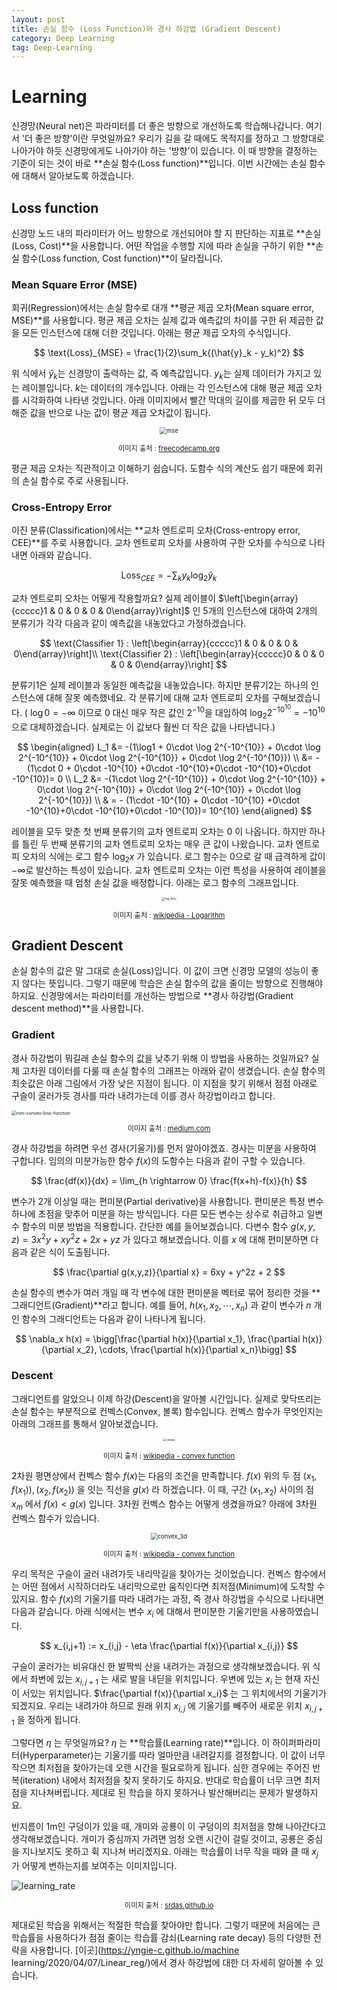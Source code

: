 ```yaml
---
layout: post
title: 손실 함수 (Loss Function)와 경사 하강법 (Gradient Descent)
category: Deep Learning
tag: Deep-Learning
---
```




# Learning

신경망(Neural net)은 파라미터를 더 좋은 방향으로 개선하도록 학습해나갑니다. 여기서 '더 좋은 방향'이란 무엇일까요? 우리가 길을 갈 때에도 목적지를 정하고 그 방향대로 나아가야 하듯 신경망에게도 나아가야 하는 '방향'이 있습니다. 이 때 방향을 결정하는 기준이 되는 것이 바로 **손실 함수(Loss function)**입니다. 이번 시간에는 손실 함수에 대해서 알아보도록 하겠습니다.



## Loss function

신경망 노드 내의 파라미터가 어느 방향으로 개선되어야 할 지 판단하는 지표로 **손실(Loss, Cost)**을 사용합니다. 어떤 작업을 수행할 지에 따라 손실을 구하기 위한 **손실 함수(Loss function, Cost function)**이 달라집니다.

### Mean Square Error (MSE)

회귀(Regression)에서는 손실 함수로 대개 **평균 제곱 오차(Mean square error, MSE)**를 사용합니다. 평균 제곱 오차는 실제 값과 예측값의 차이를 구한 뒤 제곱한 값을 모든 인스턴스에 대해 더한 것입니다. 아래는 평균 제곱 오차의 수식입니다.


$$
\text{Loss}_{MSE} = \frac{1}{2}\sum_k{(\hat{y}_k - y_k)^2}
$$



위 식에서 $\hat{y}_k$는 신경망이 출력하는 값, 즉 예측값입니다. $y_k$는 실제 데이터가 가지고 있는 레이블입니다. $k$는 데이터의 개수입니다. 아래는 각 인스턴스에 대해 평균 제곱 오차를 시각화하여 나타낸 것입니다. 아래 이미지에서 빨간 막대의 길이를 제곱한 뒤 모두 더해준 값을 반으로 나눈 값이 평균 제곱 오차값이 됩니다.

<p align="center"><img src="https://cdn-media-1.freecodecamp.org/images/MNskFmGPKuQfMLdmpkT-X7-8w2cJXulP3683" alt="mse" style="zoom: 67%;" /></p>

<p align="center" style="font-size:80%">이미지 출처 : <a href="https://www.freecodecamp.org/news/machine-learning-mean-squared-error-regression-line-c7dde9a26b93/">freecodecamp.org</a></p>

평균 제곱 오차는 직관적이고 이해하기 쉽습니다. 도함수 식의 계산도 쉽기 때문에 회귀의 손실 함수로 주로 사용됩니다.

### Cross-Entropy Error

이진 분류(Classification)에서는 **교차 엔트로피 오차(Cross-entropy error, CEE)**를 주로 사용합니다. 교차 엔트로피 오차를 사용하여 구한 오차를 수식으로 나타내면 아래와 같습니다.


$$
\text{Loss}_{CEE} = -\sum_k{y_k\log_2{\hat{y}_k}}
$$

교차 엔트로피 오차는 어떻게 작용할까요? 실제 레이블이 $\left[\begin{array}{ccccc}1 & 0 & 0 & 0 & 0\end{array}\right]$ 인 5개의 인스턴스에 대하여 2개의 분류기가 각각 다음과 같이 예측값을 내놓았다고 가정하겠습니다.



$$
\text{Classifier 1} : \left[\begin{array}{ccccc}1 & 0 & 0 & 0 & 0\end{array}\right]\\
\text{Classifier 2} : \left[\begin{array}{ccccc}0 & 0 & 0 & 0 & 0\end{array}\right]
$$



분류기1은 실제 레이블과 동일한 예측값을 내놓았습니다. 하지만 분류기2는 하나의 인스턴스에 대해 잘못 예측했네요. 각 분류기에 대해 교차 엔트로피 오차를 구해보겠습니다. ( $\log0 = -\infty$ 이므로 $0$ 대신 매우 작은 값인 $2^{-10}$을 대입하여 $\log_2 2^{-10^{10}} = -10^{10}$으로 대체하겠습니다. 실제로는 이 값보다 훨씬 더 작은 값을 나타냅니다.)



$$
\begin{aligned}
L_1 &= -(1\log1 + 0\cdot \log 2^{-10^{10}} + 0\cdot \log 2^{-10^{10}} + 0\cdot \log 2^{-10^{10}} + 0\cdot \log 2^{-10^{10}}) \\
&= - (1\cdot 0 + 0\cdot -10^{10} +0\cdot -10^{10}+0\cdot -10^{10}+0\cdot -10^{10})= 0 \\
L_2 &= -(1\cdot \log 2^{-10^{10}} + 0\cdot \log 2^{-10^{10}} + 0\cdot \log 2^{-10^{10}} + 0\cdot \log 2^{-10^{10}} + 0\cdot \log 2^{-10^{10}}) \\
& = - (1\cdot -10^{10} + 0\cdot -10^{10} +0\cdot -10^{10}+0\cdot -10^{10}+0\cdot -10^{10})= 10^{10}
\end{aligned}
$$



레이블을 모두 맞춘 첫 번째 분류기의 교차 엔트로피 오차는 $0$ 이 나옵니다. 하지만 하나를 틀린 두 번째 분류기의 교차 엔트로피 오차는 매우 큰 값이 나왔습니다. 교차 엔트로피 오차의 식에는 로그 함수 $\log_2x$ 가 있습니다. 로그 함수는 $0$으로 갈 때 급격하게 값이 $-\infty$로 발산하는 특성이 있습니다. 교차 엔트로피 오차는 이런 특성을 사용하여 레이블을 잘못 예측했을 때 엄청 손실 값을 배정합니다. 아래는 로그 함수의 그래프입니다.

<p align="center"><img src="https://upload.wikimedia.org/wikipedia/commons/thumb/1/17/Binary_logarithm_plot_with_ticks.svg/1280px-Binary_logarithm_plot_with_ticks.svg.png" alt="log_func" style="zoom: 33%;" /></p>

<p align="center" style="font-size:80%">이미지 출처 : <a href="https://en.wikipedia.org/wiki/Logarithm">wikipedia - Logarithm</a></p>

## Gradient Descent

손실 함수의 값은 말 그대로 손실(Loss)입니다. 이 값이 크면 신경망 모델의 성능이 좋지 않다는 뜻입니다. 그렇기 때문에 학습은 손실 함수의 값을 줄이는 방향으로 진행해야 하지요. 신경망에서는 파라미터를 개선하는 방법으로 **경사 하강법(Gradient descent method)**을 사용합니다.

### Gradient

경사 하강법이 뭐길래 손실 함수의 값을 낮추기 위해 이 방법을 사용하는 것일까요? 실제 고차원 데이터를 다룰 때 손실 함수의 그래프는 아래와 같이 생겼습니다. 손실 함수의 최솟값은 아래 그림에서 가장 낮은 지점이 됩니다. 이 지점을 찾기 위해서 점점 아래로 구슬이 굴러가듯 경사를 따라 내려가는데 이를 경사 하강법이라고 합니다.

<img src="https://miro.medium.com/max/750/1*DHootdFfDVov_7BDt35-gA.png" alt="non-convex-loss-function" style="zoom:50%;" />

<p align="center" style="font-size:80%">이미지 출처 : <a href="https://medium.com/swlh/non-convex-optimization-in-deep-learning-26fa30a2b2b3">medium.com</a></p>

경사 하강법을 하려면 우선 경사(기울기)를 먼저 알아야겠죠. 경사는 미분을 사용하여 구합니다. 임의의 미분가능한 함수 $f(x)$의 도함수는 다음과 같이 구할 수 있습니다.

$$
\frac{df(x)}{dx} = \lim_{h \rightarrow 0} \frac{f(x+h)-f(x)}{h}
$$

변수가 2개 이상일 때는 편미분(Partial derivative)을 사용합니다. 편미분은 특정 변수 하나에 초점을 맞추어 미분을 하는 방식입니다. 다른 모든 변수는 상수로 취급하고 일변수 함수의 미분 방법을 적용합니다. 간단한 예를 들어보겠습니다. 다변수 함수 $g(x, y, z) = 3 x^2 y + x y^2 z + 2x + yz$ 가 있다고 해보겠습니다. 이를 $x$ 에 대해 편미분하면 다음과 같은 식이 도출됩니다.

$$
\frac{\partial g(x,y,z)}{\partial x} = 6xy + y^2z + 2
$$

손실 함수의 변수가 여러 개일 때 각 변수에 대한 편미분을 벡터로 묶어 정리한 것을 **그래디언트(Gradient)**라고 합니다. 예를 들어, $h(x_1, x_2, \cdots, x_n)$ 과 같이 변수가 $n$ 개인 함수의 그래디언트는 다음과 같이 나타나게 됩니다.

$$
\nabla_x h(x) = \bigg[\frac{\partial h(x)}{\partial x_1}, \frac{\partial h(x)}{\partial x_2}, \cdots, \frac{\partial h(x)}{\partial x_n}\bigg]
$$

### Descent

그래디언트를 알았으니 이제 하강(Descent)을 알아볼 시간입니다. 실제로 맞닥뜨리는 손실 함수는 부분적으로 컨벡스(Convex, 볼록) 함수입니다. 컨벡스 함수가 무엇인지는 아래의 그래프를 통해서 알아보겠습니다.

<p align="center"><img src="https://upload.wikimedia.org/wikipedia/commons/thumb/c/c7/ConvexFunction.svg/1920px-ConvexFunction.svg.png" alt="convex" style="zoom:30%;" /></p>

<p align="center" style="font-size:80%">이미지 출처 : <a href="https://en.wikipedia.org/wiki/Convex_function">wikipedia - convex function</a></p>

2차원 평면상에서 컨벡스 함수 $f(x)$는 다음의 조건을 만족합니다. $f(x)$ 위의 두 점 $(x_1, f(x_1)), (x_2, f(x_2))$ 을 잇는 직선을 $g(x)$ 라 하겠습니다. 이 때, 구간 $(x_1, x_2)$ 사이의 점 $x_m$ 에서 $f(x) < g(x)$ 입니다. 3차원 컨벡스 함수는 어떻게 생겼을까요? 아래에 3차원 컨벡스 함수가 있습니다.

<p align="center"><img src="https://upload.wikimedia.org/wikipedia/commons/6/6e/Grafico_3d_x2%2Bxy%2By2.png" alt="convex_3d" style="zoom: 67%;" /></p>

<p align="center" style="font-size:80%">이미지 출처 : <a href="https://en.wikipedia.org/wiki/Convex_function">wikipedia - convex function</a></p>

우리 목적은 구슬이 굴러 내려가듯 내리막길을 찾아가는 것이었습니다. 컨벡스 함수에서는 어떤 점에서 시작하더라도 내리막으로만 움직인다면 최저점(Minimum)에 도착할 수 있지요. 함수 $f(x)$의 기울기를 따라 내려가는 과정, 즉 경사 하강법을 수식으로 나타내면 다음과 같습니다. 아래 식에서는 변수 $x_i$ 에 대해서 편미분한 기울기만을 사용하였습니다.


$$
x_{i,j+1} := x_{i,j} - \eta \frac{\partial f(x)}{\partial x_{i,j}}
$$



구슬이 굴러가는 비유대신 한 발짝씩 산을 내려가는 과정으로 생각해보겠습니다. 위 식에서 좌변에 있는 $x_{i,j+1}$ 는 새로 발을 내딛을 위치입니다. 우변에 있는 $x_i$ 는 현재 자신이 서있는 위치입니다. $\frac{\partial f(x)}{\partial x_i}$ 는 그 위치에서의 기울기가 되겠지요. 우리는 내려가야 하므로 원래 위치 $x_{i,j}$ 에 기울기를 빼주어 새로운 위치 $x_{i,j+1}$ 을 정하게 됩니다.

그렇다면 $\eta$ 는 무엇일까요? $\eta$ 는 **학습률(Learning rate)**입니다. 이 하이퍼파라미터(Hyperparameter)는 기울기를 따라 얼마만큼 내려갈지를 결정합니다. 이 값이 너무 작으면 최저점을 찾아가는데 오랜 시간을 필요로하게 됩니다. 심한 경우에는 주어진 반복(iteration) 내에서 최저점을 찾지 못하기도 하지요. 반대로 학습률이 너무 크면 최저점을 지나쳐버립니다. 제대로 된 학습을 하지 못하거나 발산해버리는 문제가 발생하지요.

반지름이 1m인 구덩이가 있을 때, 개미와 공룡이 이 구덩이의 최저점을 향해 나아간다고 생각해보겠습니다. 개미가 중심까지 가려면 엄청 오랜 시간이 걸릴 것이고, 공룡은 중심을 지나보지도 못하고 휙 지나쳐 버리겠지요. 아래는 학습률이 너무 작을 때와 클 때 $x_j$ 가 어떻게 변하는지를 보여주는 이미지입니다.



![learning_rate](https://srdas.github.io/DLBook/DL_images/TNN2.png)

<p align="center" style="font-size:80%">이미지 출처 : <a href="https://srdas.github.io/DLBook/GradientDescentTechniques.html#issues-with-gradient-descent">srdas.github.io</a></p>

제대로된 학습을 위해서는 적절한 학습률 찾아야만 합니다. 그렇기 때문에 처음에는 큰 학습률을 사용하다가 점점 줄이는 학습률 감쇠(Learning rate decay) 등의 다양한 전략을 사용합니다. [이곳](https://yngie-c.github.io/machine learning/2020/04/07/Linear_reg/)에서 경사 하강법에 대한 더 자세히 알아볼 수 있습니다.